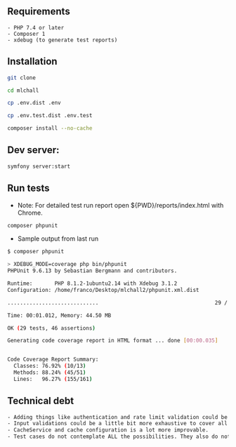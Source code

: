 ## Requirements
```
- PHP 7.4 or later
- Composer 1
- xdebug (to generate test reports)
```

## Installation
```sh
git clone 

cd mlchall

cp .env.dist .env

cp .env.test.dist .env.test

composer install --no-cache
```


## Dev server: 
```sh
symfony server:start
```

## Run tests
- Note: For detailed test run report open ${PWD}/reports/index.html with Chrome.

```sh
composer phpunit
```

- Sample output from last run
```sh
$ composer phpunit

> XDEBUG_MODE=coverage php bin/phpunit
PHPUnit 9.6.13 by Sebastian Bergmann and contributors.

Runtime:       PHP 8.1.2-1ubuntu2.14 with Xdebug 3.1.2
Configuration: /home/franco/Desktop/mlchall2/phpunit.xml.dist

.............................                                     29 / 29 (100%)

Time: 00:01.012, Memory: 44.50 MB

OK (29 tests, 46 assertions)

Generating code coverage report in HTML format ... done [00:00.035]


Code Coverage Report Summary:
  Classes: 76.92% (10/13)    
  Methods: 88.24% (45/51)    
  Lines:   96.27% (155/161)  

```


## Technical debt

```sh
- Adding things like authentication and rate limit validation could be a good starting point for application improvement.
- Input validations could be a little bit more exhaustive to cover all cases.
- CacheService and cache configuration is a lot more improvable.
- Test cases do not contemplate ALL the possibilities. They also do not cover the 100% of application codebase.
```

